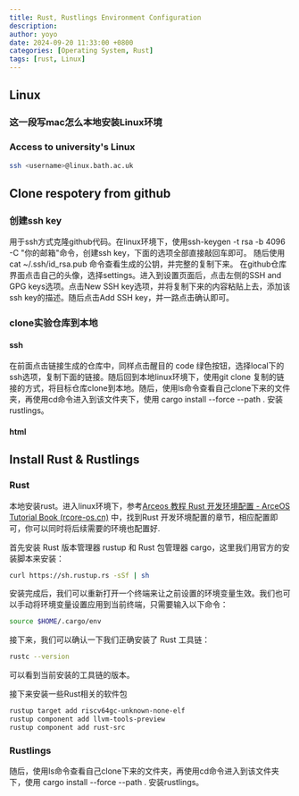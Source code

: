 ```yaml
---
title: Rust, Rustlings Environment Configuration
description: 
author: yoyo
date: 2024-09-20 11:33:00 +0800
categories: [Operating System, Rust]
tags: [rust, Linux]
---
```


## Linux

### 这一段写mac怎么本地安装Linux环境

### Access to university's Linux

```bash
ssh <username>@linux.bath.ac.uk
```

## Clone respotery from github

### 创建ssh key

用于ssh方式克隆github代码。在linux环境下，使用ssh-keygen -t rsa -b 4096 -C "你的邮箱"命令，创建ssh key，下面的选项全部直接敲回车即可。 随后使用 cat ~/.ssh/id_rsa.pub 命令查看生成的公钥，并完整的复制下来。 在github仓库界面点击自己的头像，选择settings。进入到设置页面后，点击左侧的SSH and GPG keys选项。点击New SSH key选项，并将复制下来的内容粘贴上去，添加该ssh key的描述。随后点击Add SSH key，并一路点击确认即可。

### clone实验仓库到本地

#### ssh

在前面点击链接生成的仓库中，同样点击醒目的 code 绿色按钮，选择local下的ssh选项，复制下面的链接。随后回到本地linux环境下，使用git clone 复制的链接的方式，将目标仓库clone到本地。随后，使用ls命令查看自己clone下来的文件夹，再使用cd命令进入到该文件夹下，使用  cargo install --force --path . 安装rustlings。

#### html

## Install Rust & Rustlings

### Rust

本地安装rust。进入linux环境下，参考[Arceos 教程 Rust 开发环境配置 - ArceOS Tutorial Book (rcore-os.cn)](https://rcore-os.cn/arceos-tutorial-book/ch01-02.html) 中，找到Rust 开发环境配置的章节，相应配置即可，你可以同时将后续需要的环境也配置好.

首先安装 Rust 版本管理器 rustup 和 Rust 包管理器 cargo，这里我们用官方的安装脚本来安装：

```bash
curl https://sh.rustup.rs -sSf | sh
```

安装完成后，我们可以重新打开一个终端来让之前设置的环境变量生效。我们也可以手动将环境变量设置应用到当前终端，只需要输入以下命令：

```bash
source $HOME/.cargo/env
```

接下来，我们可以确认一下我们正确安装了 Rust 工具链：

```bash
rustc --version
```

可以看到当前安装的工具链的版本。

接下来安装一些Rust相关的软件包

```bash
rustup target add riscv64gc-unknown-none-elf
rustup component add llvm-tools-preview
rustup component add rust-src
```

### Rustlings

随后，使用ls命令查看自己clone下来的文件夹，再使用cd命令进入到该文件夹下，使用  cargo install --force --path . 安装rustlings。

